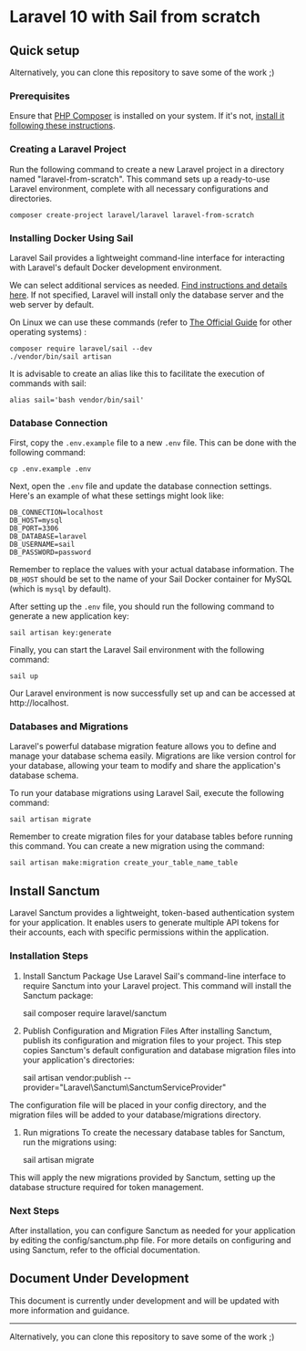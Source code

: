 # Laravel 10 with Sail from scratch

## Quick setup
Alternatively, you can clone this repository to save some of the work ;)

### Prerequisites
Ensure that [PHP Composer](https://getcomposer.org) is installed on your system. If it's not, [install it following these instructions](https://getcomposer.org/doc/00-intro.md#installation-linux-unix-**macos**).

### Creating a Laravel Project

Run the following command to create a new Laravel project in a directory named "laravel-from-scratch". This command sets up a ready-to-use Laravel environment, complete with all necessary configurations and directories.

    composer create-project laravel/laravel laravel-from-scratch

### Installing Docker Using Sail
Laravel Sail provides a lightweight command-line interface for interacting with Laravel's default Docker development environment.

We can select additional services as needed. [Find instructions and details here](https://laravel.com/docs/10.x/#choosing-your-sail-services). If not specified, Laravel will install only the database server and the web server by default.

On Linux we can use these commands (refer to [The Official Guide](https://laravel.com/docs/10.x/#docker-installation-using-sail) for other operating systems) :
    
    composer require laravel/sail --dev
    ./vendor/bin/sail artisan

It is advisable to create an alias like this to facilitate the execution of commands with sail:
    
    alias sail='bash vendor/bin/sail'

### Database Connection

First, copy the `.env.example` file to a new `.env` file. This can be done with the following command:

    cp .env.example .env

Next, open the `.env` file and update the database connection settings. Here's an example of what these settings might look like:

```env
DB_CONNECTION=localhost
DB_HOST=mysql
DB_PORT=3306
DB_DATABASE=laravel
DB_USERNAME=sail
DB_PASSWORD=password
```

Remember to replace the values with your actual database information. The `DB_HOST` should be set to the name of your Sail Docker container for MySQL (which is `mysql` by default).

After setting up the `.env` file, you should run the following command to generate a new application key:

    sail artisan key:generate

Finally, you can start the Laravel Sail environment with the following command:

    sail up

Our Laravel environment is now successfully set up and can be accessed at http://localhost.

### Databases and Migrations
Laravel's powerful database migration feature allows you to define and manage your database schema easily. Migrations are like version control for your database, allowing your team to modify and share the application's database schema.

To run your database migrations using Laravel Sail, execute the following command:
    
    sail artisan migrate

Remember to create migration files for your database tables before running this command. You can create a new migration using the command:

    sail artisan make:migration create_your_table_name_table

## Install Sanctum
Laravel Sanctum provides a lightweight, token-based authentication system for your application. It enables users to generate multiple API tokens for their accounts, each with specific permissions within the application.

### Installation Steps
1. Install Sanctum Package
Use Laravel Sail's command-line interface to require Sanctum into your Laravel project. This command will install the Sanctum package:

    sail composer require laravel/sanctum

2. Publish Configuration and Migration Files
After installing Sanctum, publish its configuration and migration files to your project. This step copies Sanctum's default configuration and database migration files into your application's directories:

    sail artisan vendor:publish --provider="Laravel\Sanctum\SanctumServiceProvider"

The configuration file will be placed in your config directory, and the migration files will be added to your database/migrations directory.

1. Run migrations
To create the necessary database tables for Sanctum, run the migrations using:

    sail artisan migrate
    
This will apply the new migrations provided by Sanctum, setting up the database structure required for token management.

### Next Steps
After installation, you can configure Sanctum as needed for your application by editing the config/sanctum.php file. For more details on configuring and using Sanctum, refer to the official documentation.

## Document Under Development
This document is currently under development and will be updated with more information and guidance.

---

Alternatively, you can clone this repository to save some of the work ;)
